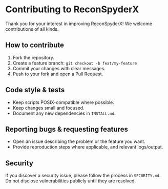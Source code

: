 # Contributing to ReconSpyderX

Thank you for your interest in improving ReconSpyderX! We welcome contributions of all kinds.

## How to contribute
1. Fork the repository.
2. Create a feature branch: `git checkout -b feat/my-feature`
3. Commit your changes with clear messages.
4. Push to your fork and open a Pull Request.

## Code style & tests
- Keep scripts POSIX-compatible where possible.
- Keep changes small and focused.
- Document any new dependencies in `INSTALL.md`.

## Reporting bugs & requesting features
- Open an issue describing the problem or the feature you want.
- Provide reproduction steps where applicable, and relevant logs/output.

## Security
If you discover a security issue, please follow the process in `SECURITY.md`. Do not disclose vulnerabilities publicly until they are resolved.
